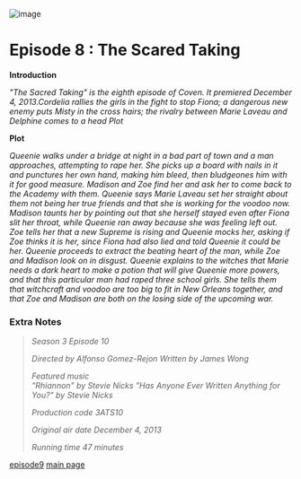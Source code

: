 
![image](https://github.com/user-attachments/assets/5ae4e563-977f-43d6-886d-e75e7f2aec34) 


# Episode 8 : The Scared Taking 



**Introduction**

*"The Sacred Taking" is the eighth episode of Coven. It premiered December 4, 2013.Cordelia rallies the girls in the fight to stop Fiona; a dangerous new enemy puts Misty in the cross hairs; the rivalry between Marie Laveau and Delphine comes to a head*
*Plot*




**Plot**

*Queenie walks under a bridge at night in a bad part of town and a man approaches, attempting to rape her. She picks up a board with nails in it and punctures her own hand, making him bleed, then bludgeones him with it for good measure. Madison and Zoe find her and ask her to come back to the Academy with them. Queenie says Marie Laveau set her straight about them not being her true friends and that she is working for the voodoo now. Madison taunts her by pointing out that she herself stayed even after Fiona slit her throat, while Queenie ran away because she was feeling left out. Zoe tells her that a new Supreme is rising and Queenie mocks her, asking if Zoe thinks it is her, since Fiona had also lied and told Queenie it could be her. Queenie proceeds to extract the beating heart of the man, while Zoe and Madison look on in disgust. Queenie explains to the witches that Marie needs a dark heart to make a potion that will give Queenie more powers, and that this particular man had raped three school girls. She tells them that witchcraft and voodoo are too big to fit in New Orleans together, and that Zoe and Madison are both on the losing side of the upcoming war.*

### Extra Notes

> *Season 3
Episode 10*
>
> *Directed by	Alfonso Gomez-Rejon
Written by	James Wong*
>
> *Featured music	
"Rhiannon" by Stevie Nicks
"Has Anyone Ever Written Anything for You?" by Stevie Nicks*
>
> *Production code	3ATS10*
> 
> *Original air date	December 4, 2013*
>
> *Running time	47 minutes*

[episode9](episode9.md)          [main page](main.md)
